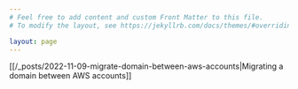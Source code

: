 ```yaml
---
# Feel free to add content and custom Front Matter to this file.
# To modify the layout, see https://jekyllrb.com/docs/themes/#overriding-theme-defaults

layout: page 
---
```


[[/_posts/2022-11-09-migrate-domain-between-aws-accounts|Migrating a domain between AWS accounts]]
